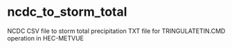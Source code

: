 # ncdc_to_storm_total
NCDC CSV file to storm total precipitation TXT file for TRINGULATETIN.CMD operation in HEC-METVUE
